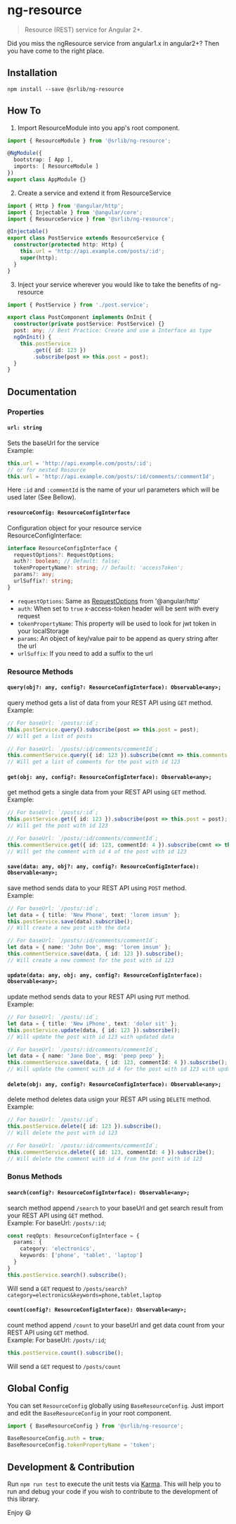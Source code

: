 # ng-resource
>Resource (REST) service for Angular 2+.

Did you miss the ngResource service from angular1.x in angular2+? Then you have come to the right place. 

## Installation
`npm install --save @srlib/ng-resource`

## How To

1. Import ResourceModule into you app's root component.
```typescript
import { ResourceModule } from '@srlib/ng-resource';

@NgModule({
  bootstrap: [ App ],
  imports: [ ResourceModule ]
})
export class AppModule {}
```

2. Create a service and extend it from ResourceService
```typescript
import { Http } from '@angular/http';
import { Injectable } from '@angular/core';
import { ResourceService } from '@srlib/ng-resource';

@Injectable()
export class PostService extends ResourceService {
  constructor(protected http: Http) {
    this.url = 'http://api.example.com/posts/:id';
    super(http);
  }
}
```

3. Inject your service wherever you would like to take the benefits of ng-resource
```typescript
import { PostService } from './post.service';

export class PostComponent implements OnInit {
  constructor(private postService: PostService) {}
  post: any; // Best Practice: Create and use a Interface as type
  ngOnInit() {
    this.postService
        .get({ id: 123 })
        .subscribe(post => this.post = post);
  }
}
```

## Documentation

### Properties

#### `url: string`  
Sets the baseUrl for the service  
Example:
```typescript
this.url = 'http://api.example.com/posts/:id';
// or for nested Resource
this.url = 'http://api.example.com/posts/:id/comments/:commentId';
```
Here `:id` and `:commentId` is the name of your url parameters which will be used later (See Bellow).

#### `resourceConfig: ResourceConfigInterface`  
Configuration object for your resource service  
ResourceConfigInterface:  
```typescript
interface ResourceConfigInterface {
  requestOptions?: RequestOptions;
  auth?: boolean; // Default: false;
  tokenPropertyName?: string; // Default: 'accessToken';
  params?: any;
  urlSuffix?: string;
}
```
* `requestOptions`: Same as [RequestOptions](https://angular.io/api/http/RequestOptions) from '@angular/http'  
* `auth`: When set to `true` x-access-token header will be sent with every request
* `tokenPropertyName`: This property will be used to look for jwt token in your localStorage
* `params`: An object of key/value pair to be append as query string after the url
* `urlSuffix`: If you need to add a suffix to the url

### Resource Methods

#### `query(obj?: any, config?: ResourceConfigInterface): Observable<any>;`  
query method gets a list of data from your REST API using `GET` method.  
Example:
```typescript
// For baseUrl: `/posts/:id`;
this.postService.query().subscribe(post => this.post = post);
// Will get a list of posts
```
```typescript
// For baseUrl: `/posts/:id/comments/commentId`;
this.commentService.query({ id: 123 }).subscribe(cmnt => this.comments = cmnt);
// Will get a list of comments for the post with id 123
```

#### `get(obj: any, config?: ResourceConfigInterface): Observable<any>;`  
get method gets a single data from your REST API using `GET` method.  
Example:
```typescript
// For baseUrl: `/posts/:id`;
this.postService.get({ id: 123 }).subscribe(post => this.post = post);
// Will get the post with id 123
```
```typescript
// For baseUrl: `/posts/:id/comments/commentId`;
this.commentService.get({ id: 123, commentId: 4 }).subscribe(cmnt => this.comments = cmnt);
// Will get the comment with id 4 of the post with id 123
```

#### `save(data: any, obj?: any, config?: ResourceConfigInterface): Observable<any>;`  
save method sends data to your REST API using `POST` method.  
Example:
```typescript
// For baseUrl: `/posts/:id`;
let data = { title: 'New Phone', text: 'lorem imsum' };
this.postService.save(data).subscribe();
// Will create a new post with the data
```
```typescript
// For baseUrl: `/posts/:id/comments/commentId`;
let data = { name: 'John Doe', msg: 'lorem imsum' };
this.commentService.save(data, { id: 123 }).subscribe();
// Will create a new comment for the post with id 123
```


#### `update(data: any, obj: any, config?: ResourceConfigInterface): Observable<any>;`  
update method sends data to your REST API using `PUT` method.  
Example:
```typescript
// For baseUrl: `/posts/:id`;
let data = { title: 'New iPhone', text: 'dolor sit' };
this.postService.update(data, { id: 123 }).subscribe();
// Will update the post with id 123 with updated data
```
```typescript
// For baseUrl: `/posts/:id/comments/commentId`;
let data = { name: 'Jane Doe', msg: 'peep peep' };
this.commentService.save(data, { id: 123, commentId: 4 }).subscribe();
// Will update the comment with id 4 for the post with id 123 with updated data
```

#### `delete(obj: any, config?: ResourceConfigInterface): Observable<any>;`  
delete method deletes data usign your REST API using `DELETE` method.  
Example:
```typescript
// For baseUrl: `/posts/:id`;
this.postService.delete({ id: 123 }).subscribe();
// Will delete the post with id 123
```
```typescript
// For baseUrl: `/posts/:id/comments/commentId`;
this.commentService.delete({ id: 123, commentId: 4 }).subscribe();
// Will delete the comment with id 4 from the post with id 123
```

### Bonus Methods

#### `search(config?: ResourceConfigInterface): Observable<any>;`  
search method append `/search` to your baseUrl and get search result from your REST API using `GET` method.  
Example: For baseUrl: `/posts/:id`;
```typescript
const reqOpts: ResourceConfigInterface = {
  params: {
    category: 'electronics',
    keywords: ['phone', 'tablet', 'laptop']
  }
}
this.postService.search().subscribe(); 
```
Will send a `GET` request to `/posts/search?category=electronics&keywords=phone,tablet,laptop`

#### `count(config?: ResourceConfigInterface): Observable<any>;`  
count method append `/count` to your baseUrl and get data count from your REST API using `GET` method.  
Example: For baseUrl: `/posts/:id`;
```typescript
this.postService.count().subscribe(); 
```
Will send a `GET` request to `/posts/count`

## Global Config

You can set `ResourceConfig` globally using `BaseResourceConfig`. Just import and edit the `BaseResourceConfig` in your root component.
```typescript
import { BaseResourceConfig } from '@srlib/ng-resource';

BaseResourceConfig.auth = true;
BaseResourceConfig.tokenPropertyName = 'token';
```

## Development & Contribution

Run `npm run test` to execute the unit tests via [Karma](https://karma-runner.github.io). This will help you to run and debug your code if you wish to contribute to the development of this library.

Enjoy 😃
